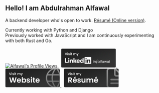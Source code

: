 ## Hello! I am Abdulrahman Alfawal

A backend developer who's open to work. [Résumé (Online version)](https://cv.alfawal.dev).

Currently working with Python and Django
<br>
Previously worked with JavaScript and I am continuously experimenting with both Rust and Go.
<br>
<br>
<a href="https://github.com/alfawal">
    <img src="https://alfawal.dev/api/visitors" width="175"
            alt="Alfawal's Profile Views"
    />
</a>
&nbsp;
<a href="https://www.linkedin.com/in/alfawal" target="_blank" rel="noopener noreferrer">
    <img src="./assets/buttons/linkedin-noise.png" width="175"
            alt="Alfawal's LinkedIn"
    />
</a>
&nbsp;
<a href="https://alfawal.dev" target="_blank" rel="noopener noreferrer">
    <img src="./assets/buttons/website-noise.png" width="175"
            alt="Alfawal's Website"
    />
</a>
&nbsp;
<a href="https://cv.alfawal.dev" target="_blank" rel="noopener noreferrer">
    <img src="./assets/buttons/resume-noise.png" width="175"
            alt="Alfawal's Résumé"
    />
</a>